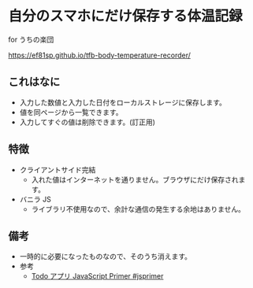 # 自分のスマホにだけ保存する体温記録

for うちの楽団

https://ef81sp.github.io/tfb-body-temperature-recorder/

## これはなに

- 入力した数値と入力した日付をローカルストレージに保存します。
- 値を同ページから一覧できます。
- 入力してすぐの値は削除できます。(訂正用)

## 特徴

- クライアントサイド完結
  - 入れた値はインターネットを通りません。ブラウザにだけ保存されます。
- バニラ JS
  - ライブラリ不使用なので、余計な通信の発生する余地はありません。

## 備考

- 一時的に必要になったものなので、そのうち消えます。
- 参考
  - [Todo アプリ JavaScript Primer #jsprimer](https://jsprimer.net/use-case/todoapp/)
